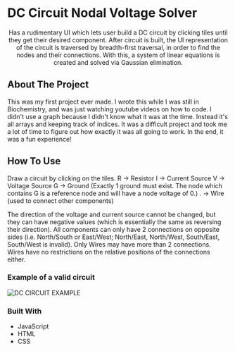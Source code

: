 
# DC Circuit Nodal Voltage Solver

  <p align="center">
    Has a rudimentary UI which lets user build a DC circuit by clicking tiles until they get their desired component. After circuit is built, the UI representation of the circuit is traversed by breadth-first traversal, in order to find the nodes and their connections. With this, a system of linear equations is created and solved via Gaussian elimination.
  </p>





<!-- ABOUT THE PROJECT -->
## About The Project
This was my first project ever made. I wrote this while I was still in Biochemistry, and was just watching youtube videos on how to code. I didn't use a graph because I didn't know what it was at the time. Instead it's all arrays and keeping track of indices.
It was a difficult project and took me a lot of time to figure out how exactly it was all going to work. In the end, it was a fun experience!


## How To Use

Draw a circuit by clicking on the tiles.
R -> Resistor
I -> Current Source
V -> Voltage Source
G -> Ground (Exactly 1 ground must exist. The node which contains G is a reference node and will have a node voltage of 0.)
. -> Wire (used to connect other components)

The direction of the voltage and current source cannot be changed, but they can have negative values (which is essentially the same as reversing their direction).
All components can only have 2 connections on opposite sides (i.e. North/South or East/West; North/East, North/West, South/East, South/West is invalid).
Only Wires may have more than 2 connections. Wires have no restrictions on the relative positions of the connections either.

### Example of a valid circuit
![DC CIRCUIT EXAMPLE](https://user-images.githubusercontent.com/45188433/215273141-776b5993-eb97-4b26-b804-16ae68fd3fe7.PNG)


### Built With

* JavaScript
* HTML
* CSS

